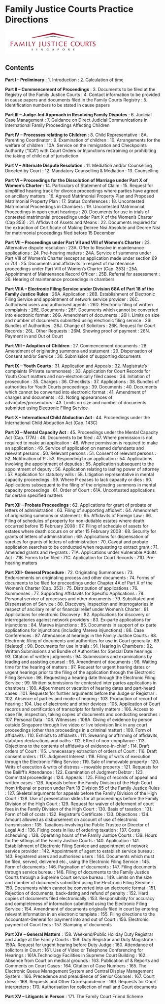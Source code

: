# Family Justice Courts Practice Directions

![](assets/images/logo.png)

## Contents

**Part I – Preliminary**
: 1\. Introduction
: 2\. Calculation of time

**Part II – Commencement of Proceedings**
: 3\. Documents to be filed at the Registry of the Family Justice Courts
: 4\. Contact information to be provided in cause papers and documents filed in the Family Courts Registry
: 5\. Identification numbers to be stated in cause papers

**Part III – Judge-led Approach in Resolving Family Disputes**
: 6\. Judicial Case Management
: 7\. Guidance on Direct Judicial Communications in International Family Proceedings Affecting Children

**Part IV – Processes relating to Children**
: 8\. Child Representative
: 8A\. Parenting Coordinator
: 9\. Examination of children
: 10\. Arrangements for the welfare of children
: 10A\. Service on the immigration and Checkpoints Authority (“ICA”) with Court Orders or Injunctions restraining or prohibiting the taking of child out of jurisdiction

**Part V – Alternate Dispute Resolution**
: 11\. Mediation and/or Counselling Directed by Court
: 12\. Mandatory Counselling & Mediation
: 13\. Counselling

**Part VI – Proceedings for the Dissolution of Marriage under Part X of Women’s Charter**
: 14\. Particulars of Statement of Claim
: 15\. Request for simplified hearing track for divorce proceedings where parties have agreed on ancillary matters
: 16\. Agreed Matrimonial Property Plan and Proposed Matrimonial Property Plan
: 17\. Status Conferences
: 18\. Uncontested Matrimonial Proceedings in Chambers
: 19\. Uncontested Matrimonial Proceedings in open court hearings
: 20\. Documents for use in trials of contested matrimonial proceedings under Part X of the Women’s Charter (Cap 353)
: 21\. Affidavit of Assets and Means
: 22\. Documents required for the extraction of Certificate of Making Decree Nisi Absolute and Decree Nisi for matrimonial proceedings filed before 15 December

**Part VII – Proceedings under Part VII and VIII of Women’s Charter**
: 23\. Alternative dispute resolution
: 23A\. Offer to Resolve in maintenance applications
: 24\. Pre-hearing matters
: 24A\. Service of summons under Part VIII of Women’s Charter (except an application made under section 69 or 70)
: 25\. Documents and affidavits in respect of maintenance proceedings under Part VIII of Women’s Charter (Cap\. 353)
: 25A\. Appointment of Maintenance Record Officer
: 25B\. Referral for assessment
: 26\. Hearing of maintenance proceedings in chambers

**Part VIIA – Electronic Filing Service under Division 68A of Part 18 of the Family Justice Rules**
: 26A\. Application
: 26B\. Establishment of Electronic Filing Service and appointment of network service provider
: 26C\. Authorised users and authorised agents
: 26D\. Electronic filing of written complaints
: 26E\. Documents
: 26F\. Documents which cannot be converted into electronic format
: 26G\. Amendment of documents
: 26H\. Limits on size and number of documents submitted using electronic filing service
: 26I\. Bundles of Authorities
: 26J\. Change of Solicitors
: 26K\. Request for Court Records
: 26L\. Other Requests
: 26M\. Showing proof of payment
: 26N\. Payment in and Out of Court

**Part VIII – Adoption of Children**
: 27\. Commencement documents
: 28\. Amendment of originating summons and statement
: 29\. Dispensation of Consent and/or Service
: 30\. Submission of supporting documents

**Part IX – Youth Courts**
: 31\. Application and Appeals
: 32\. Magistrate’s complaints (Private summonses)
: 33\. Application for Court Records for Youth Court matters and non-electronically filed cases
: 34\. Initiation of prosecution
: 35\. Charges
: 36\. Checklists
: 37\. Applications
: 38\. Bundles of authorities for Youth Courts proceedings
: 39\. Documents
: 40\. Documents which cannot be converted into electronic format
: 41\. Amendment of charges and documents
: 42\. Noting appearances of advocates/prosecutors
: 43\. Limits on size and number of documents submitted using Electronic Filing Service

**Part X – International Child Abduction Act**
: 44\. Proceedings under the International Child Abduction Act (Cap\. 143C)

**Part XI – Mental Capacity Act**
: 45\. Proceedings under the Mental Capacity Act (Cap\. 177A)
: 46\. Documents to be filed
: 47\. Where permission is not required to make an application
: 48\. Where permission is required to make an application
: 49\. Service of application on named defendants and relevant persons
: 50\. Relevant persons
: 51\. Consent of relevant persons
: 52\. Notification of P
: 53\. Responding to an application
: 54\. Applications involving the appointment of deputies
: 55\. Application subsequent to the appointment of deputy
: 56\. Application relating to lasting power of attorney
: 57\. Application for statutory wills
: 58\. Litigation representative in mental capacity proceedings
: 59\. Where P ceases to lack capacity or dies
: 60\. Applications subsequent to the filing of the originating summons in mental capacity proceedings
: 61\. Order of Court
: 61A\. Uncontested applications for certain specified matters

**Part XII – Probate Proceedings**
: 62\. Applications for grant of probate or letters of administration
: 63\. Filing of supporting affidavit
: 64\. Amendment of originating summons or statement
: 65\. Affidavits of Foreign Law
: 66\. Filing of schedules of property for non-dutiable estates where death occurred before 15 February 2008
: 67\. Filing of schedule of assets for estates where death occurs on or after 15 February 2008
: 68\. Security for grants of letters of administration
: 69\. Applications for dispensation of sureties for grants of letters of administration
: 70\. Caveat and probate application searches to be conducted when requesting to extract grant
: 71\. Amended grants and re-grants
: 71A\. Applications under Vulnerable Adults Act
: 71B\. Forms to be filed
: 71C\. Application for Court Records
: 71D\. Pre-hearing matters

**Part XIII- General Procedure**
: 72\. Originating Summonses
: 73\. Endorsements on originating process and other documents
: 74\. Forms of documents to be filed for proceedings under Chapter 4A of Part X of the Women’s Charter (Cap\. 353)
: 75\. Distribution of applications
: 76\. Summonses
: 77\. Supporting Affidavits for Specific Applications
: 78\. Personal service of processes and other documents
: 79\. Substituted and Dispensation of Service
: 80\. Discovery, inspection and interrogatories in respect of ancillary relief or financial relief under Women’s Charter
: 81\. Applications for electronic Discovery
: 82\. Applications for discovery or interrogatories against network providers
: 83\. Ex-parte applications for injunctions
: 84\. Mareva injunctions
: 85\. Documents in support of ex parte applications for injunctions (including Mareva injunctions)
: 86\. Case Conferences
: 87\. Attendance at hearings in the Family Justice Courts
: 88\. Electronic filing of documents and authorities for use in Court generally
: 89\. [deleted]
: 90\. Documents for use in trials
: 91\. Hearing in Chambers
: 92\. Written Submissions and Bundle of Authorities for Special Date hearings
: 93\. Citation of written judgments
: 94\. Submissions and examinations by leading and assisting counsel
: 95\. Amendment of documents
: 96\. Waiting time for the hearing of matters
: 97\. Request for urgent hearing dates or urgent hearings prior to the filing of the application through the Electronic Filing Service
: 98\. Requesting a hearing date through the Electronic Filing Service
: 99\. Written submissions for contested inter partes applications in chambers
: 100\. Adjournment or vacation of hearing dates and part-heard cases
: 101\. Requests for further arguments before the Judge or Registrar
: 102\. Absence of parties and mode of hearing
: 103\. Production of record of hearing
: 104\. Use of electronic and other devices
: 105\. Application of Court records and certification of transcripts for family matters
: 106\. Access to case file, inspection, taking copies of documents and conducting searches
: 107\. Personal Data
: 108\. Witnesses
: 108A\. Giving of evidence by person outside Singapore through live video or live television link in any court proceedings (other than proceedings in a criminal matter)
: 109\. Form of affidavits
: 110\. Exhibits to affidavits
: 111\. Swearing or affirming of affidavits, statutory declarations and oaths
: 112\. Effect of non-compliance
: 113\. Objections to the contents of affidavits of evidence-in-chief
: 114\. Draft orders of Court
: 115\. Unnecessary extraction of orders of Court
: 116\. Draft consent orders
: 117\. Judgment Interest
: 118\. Filing of writs of execution through the Electronic Filing Service
: 119\. Sale of immovable property
: 120\. Writs of execution & writs of distress – movable property
: 121\. Requests for the Bailiff’s Attendance
: 122\. Examination of Judgment Debtor
: 123\. Committal proceedings
: 124\. Appeals
: 125\. Filing of records of appeal and written cases
: 126\. Appeals before the Family Division of the High Court from tribunal or person under Part 18 Division 55 of the Family Justice Rules
: 127\. Skeletal arguments for appeals before the Family Division of the High Court
: 128\. Use of presentation slides for all proceedings before the Family Division of the High Court
: 129\. Request for waiver of deferment of court fees in the Family Division of the High Court
: 130\. Basis of taxation
: 131\. Form of bill of costs
: 132\. Registrar’s Certificate
: 133\. Objections
: 134\. Amount allowed as disbursement on account of use of electronic transmission
: 135\. Taxations involving the Public Trustee or Director of Legal Aid
: 136\. Fixing costs in lieu of ordering taxation
: 137\. Costs scheduling
: 138\. Operating hours of the Family Justice Courts
: 139\. Hours for the sittings of the Family Justice Courts
: 140\. Application
: 141\. Establishment of Electronic Filing Service and appointment of network service provider
: 142\. Appointment of agent to establish service bureau
: 143\. Registered users and authorised users
: 144\. Documents which must be filed, served, delivered etc., using the Electronic Filing Service
: 145\. Form of documents
: 146\. Pagination of documents
: 147\. Filing documents through service bureau
: 148\. Filing of documents to the Family Justice Courts through a Supreme Court service bureau
: 149\. Limits on the size and number of documents submitted using the Electronic Filing Service
: 150\. Documents which cannot be converted into an electronic format
: 151\. Rejection of documents, back-dating and refund of penalty
: 152\. Hard copies of documents filed electronically
: 153\. Responsibility for accuracy and completeness of information submitted using the Electronic Filing Service
: 154\. Amendment of documents originally filed in court by entering relevant information in an electronic template
: 155\. Filing directions to the Accountant-General for payment into and out of Court
: 156\. Electronic payment of Court fees
: 157\. Stamping of documents

**Part XIV – General Matters**
: 158\. Weekend/Public Holiday Duty Registrar and Judge at the Family Courts
: 159\. Duty Registrar and Duty Magistrate
: 159A\. Request for urgent hearing before Duty Judge
: 160\. Attendance of solicitors in Court
: 161\. Use of Video or Telephone Conferencing for Hearings
: 161A.Technology Facilities in Supreme Court Building
: 162\. Absence from Court on medical grounds
: 163\. Publication of & Reports and Comments on Court Cases
: 164\. Citation of Case Numbers
: 165\. The Electronic Queue Management System and Central Display Management System
: 166\. Precedence and preaudience of Senior Counsel
: 167\. Court dress
: 168\. Requests and Other Correspondence
: 169\. Requests for Court interpreters
: 170\. Authorisation for collection of mail and Court documents

**Part XV – Litigants in Person**
: 171\. The Family Court Friend Scheme
